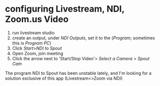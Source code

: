 # configuring Livestream, NDI, Zoom.us Video

1.  run livestream studio
2. create an output, under *NDI Outputs*, set it to the (*Program*; sometimes this is *Program PC*)
3. Click *Start*>*NDI to Spout*
4. Open Zoom, join meeting
5. Click the arrow next to 'Start/Stop Video'> *Select a Camera* > *Spout Cam*

The program NDI to Spout has been unstable lately, and I'm looking for a solution exclusive of this app (Livestream<>Zoom via NDI)
